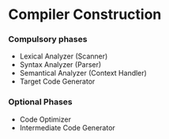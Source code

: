 # Compiler Construction
### Compulsory phases 
- Lexical Analyzer (Scanner)
- Syntax Analyzer  (Parser)
- Semantical Analyzer (Context Handler)
- Target Code Generator
### Optional Phases
- Code Optimizer
- Intermediate Code Generator
